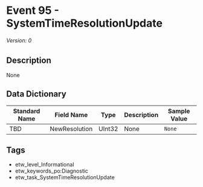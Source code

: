 # Event 95 - SystemTimeResolutionUpdate
###### Version: 0

## Description
None

## Data Dictionary
|Standard Name|Field Name|Type|Description|Sample Value|
|---|---|---|---|---|
|TBD|NewResolution|UInt32|None|`None`|

## Tags
* etw_level_Informational
* etw_keywords_po:Diagnostic
* etw_task_SystemTimeResolutionUpdate